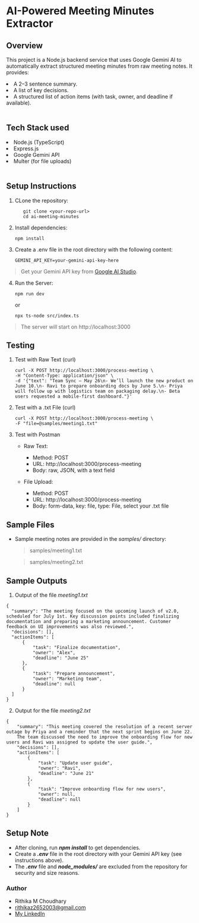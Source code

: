 # AI-Powered Meeting Minutes Extractor
## **Overview** 
This project is a Node.js backend service that uses Google Gemini AI to automatically extract structured meeting minutes from raw meeting notes. It provides:
<li> A 2–3 sentence summary. </li>
<li> A list of key decisions. </li>
<li> A structured list of action items (with task, owner, and deadline if available). </li> <br>

## **Tech Stack used**
<li>Node.js (TypeScript)</li>
<li>Express.js</li>
<li>Google Gemini API</li>
<li>Multer (for file uploads)</li> <br>

## **Setup Instructions** <br>
1. CLone the repository:
   
   ```
      git clone <your-repo-url>
      cd ai-meeting-minutes
      ```
2. Install dependencies:

   ```
   npm install
   ```
3. Create a .env file in the root directory with the following content:

   ```
   GEMINI_API_KEY=your-gemini-api-key-here
   ```
  > Get your Gemini API key from [Google AI Studio](https://aistudio.google.com/app/apikey).

4. Run the Server:
   
   ```
   npm run dev
   ```
   or
   ```
   npx ts-node src/index.ts
   ```
> The server will start on http://localhost:3000

## **Testing**
1. Test with Raw Text (curl)
   
   ```
   curl -X POST http://localhost:3000/process-meeting \
   -H "Content-Type: application/json" \
   -d '{"text": "Team Sync – May 26\n- We’ll launch the new product on June 10.\n- Ravi to prepare onboarding docs by June 5.\n- Priya will follow up with logistics team on packaging delay.\n- Beta users requested a mobile-first dashboard."}'
   ```

2. Test with a .txt File (curl)
   
   ```
   curl -X POST http://localhost:3000/process-meeting \
   -F "file=@samples/meeting1.txt"
   ```
4. Test with Postman
   
   - Raw Text: <br>
   
      + Method: POST <br>
      + URL: http://localhost:3000/process-meeting <br>
      + Body: raw, JSON, with a text field <br>
      
   - File Upload: <br>
   
     + Method: POST <br>
     + URL: http://localhost:3000/process-meeting <br>
     + Body: form-data, key: file, type: File, select your .txt file

## Sample Files

- Sample meeting notes are provided in the _samples/_ directory: <br>

    > samples/meeting1.txt
    
    > samples/meeting2.txt

## Sample Outputs

1. Output of the file _meeting1.txt_
   
  ```
{
    "summary": "The meeting focused on the upcoming launch of v2.0, scheduled for July 1st. Key discussion points included finalizing documentation and preparing a marketing announcement. Customer feedback on UI improvements was also reviewed.",
    "decisions": [],
    "actionItems": [
        {
            "task": "Finalize documentation",
            "owner": "Alex",
            "deadline": "June 25"
        },
        {
            "task": "Prepare announcement",
            "owner": "Marketing team",
            "deadline": null
        }
    ]
}
 ```

2. Output for the file _meeting2.txt_
   
```
{
    "summary": "This meeting covered the resolution of a recent server outage by Priya and a reminder that the next sprint begins on June 22.
    The team discussed the need to improve the onboarding flow for new users and Ravi was assigned to update the user guide.",
    "decisions": [],
    "actionItems": [
        {
            "task": "Update user guide",
            "owner": "Ravi",
            "deadline": "June 21"
        },
        {
            "task": "Improve onboarding flow for new users",
            "owner": null,
            "deadline": null
        }
    ]
}
```

## Setup Note

- After cloning, run ***npm install*** to get dependencies.
- Create a ***.env*** file in the root directory with your Gemini API key (see instructions above).
- The ***.env*** file and ***node_modules/*** are excluded from the repository for security and size reasons.


### Author

- Rithika M Choudhary
- rithikaz2652003@gmail.com
- [My LinkedIn](https://www.linkedin.com/in/rithikachoudhary/)









   
